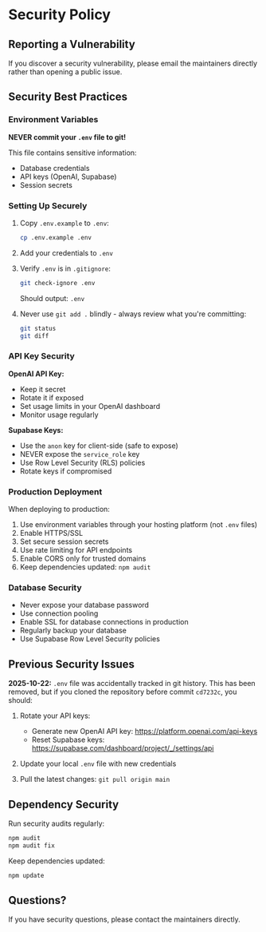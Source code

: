 # Security Policy

## Reporting a Vulnerability

If you discover a security vulnerability, please email the maintainers directly rather than opening a public issue.

## Security Best Practices

### Environment Variables

**NEVER commit your `.env` file to git!**

This file contains sensitive information:
- Database credentials
- API keys (OpenAI, Supabase)
- Session secrets

### Setting Up Securely

1. Copy `.env.example` to `.env`:
   ```bash
   cp .env.example .env
   ```

2. Add your credentials to `.env`

3. Verify `.env` is in `.gitignore`:
   ```bash
   git check-ignore .env
   ```
   Should output: `.env`

4. Never use `git add .` blindly - always review what you're committing:
   ```bash
   git status
   git diff
   ```

### API Key Security

**OpenAI API Key:**
- Keep it secret
- Rotate it if exposed
- Set usage limits in your OpenAI dashboard
- Monitor usage regularly

**Supabase Keys:**
- Use the `anon` key for client-side (safe to expose)
- NEVER expose the `service_role` key
- Use Row Level Security (RLS) policies
- Rotate keys if compromised

### Production Deployment

When deploying to production:

1. Use environment variables through your hosting platform (not `.env` files)
2. Enable HTTPS/SSL
3. Set secure session secrets
4. Use rate limiting for API endpoints
5. Enable CORS only for trusted domains
6. Keep dependencies updated: `npm audit`

### Database Security

- Never expose your database password
- Use connection pooling
- Enable SSL for database connections in production
- Regularly backup your database
- Use Supabase Row Level Security policies

## Previous Security Issues

**2025-10-22:** `.env` file was accidentally tracked in git history. This has been removed, but if you cloned the repository before commit `cd7232c`, you should:

1. Rotate your API keys:
   - Generate new OpenAI API key: https://platform.openai.com/api-keys
   - Reset Supabase keys: https://supabase.com/dashboard/project/_/settings/api

2. Update your local `.env` file with new credentials

3. Pull the latest changes: `git pull origin main`

## Dependency Security

Run security audits regularly:

```bash
npm audit
npm audit fix
```

Keep dependencies updated:

```bash
npm update
```

## Questions?

If you have security questions, please contact the maintainers directly.
